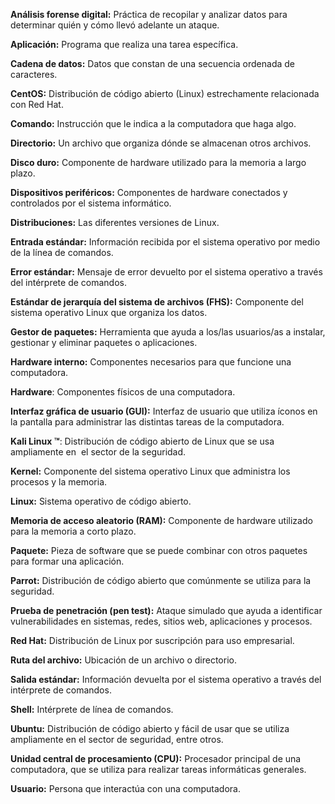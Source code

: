 **Análisis forense digital:** Práctica de recopilar y analizar datos para determinar quién y cómo llevó adelante un ataque.

**Aplicación:** Programa que realiza una tarea específica.

**Cadena de datos:** Datos que constan de una secuencia ordenada de caracteres.

**CentOS:** Distribución de código abierto (Linux) estrechamente relacionada con Red Hat.

**Comando:** Instrucción que le indica a la computadora que haga algo.

**Directorio:** Un archivo que organiza dónde se almacenan otros archivos.

**Disco duro:** Componente de hardware utilizado para la memoria a largo plazo.

**Dispositivos periféricos:** Componentes de hardware conectados y controlados por el sistema informático.

**Distribuciones:** Las diferentes versiones de Linux.

**Entrada estándar:** Información recibida por el sistema operativo por medio de la línea de comandos.

**Error estándar:** Mensaje de error devuelto por el sistema operativo a través del intérprete de comandos.

**Estándar de jerarquía del sistema de archivos (FHS):** Componente del sistema operativo Linux que organiza los datos.

**Gestor de paquetes:** Herramienta que ayuda a los/las usuarios/as a instalar, gestionar y eliminar paquetes o aplicaciones.

**Hardware interno:** Componentes necesarios para que funcione una computadora.

**Hardware**: Componentes físicos de una computadora.

**Interfaz gráfica de usuario (GUI):** Interfaz de usuario que utiliza íconos en la pantalla para administrar las distintas tareas de la computadora.

**Kali Linux ™**: Distribución de código abierto de Linux que se usa ampliamente en  el sector de la seguridad.

**Kernel:** Componente del sistema operativo Linux que administra los procesos y la memoria.

**Linux:** Sistema operativo de código abierto.

**Memoria de acceso aleatorio (RAM):** Componente de hardware utilizado para la memoria a corto plazo.

**Paquete:** Pieza de software que se puede combinar con otros paquetes para formar una aplicación.

**Parrot:** Distribución de código abierto que comúnmente se utiliza para la seguridad.

**Prueba de penetración (pen test):** Ataque simulado que ayuda a identificar vulnerabilidades en sistemas, redes, sitios web, aplicaciones y procesos.

**Red Hat:** Distribución de Linux por suscripción para uso empresarial.

**Ruta del archivo:** Ubicación de un archivo o directorio.

**Salida estándar:** Información devuelta por el sistema operativo a través del intérprete de comandos.

**Shell:** Intérprete de línea de comandos. 

**Ubuntu:** Distribución de código abierto y fácil de usar que se utiliza ampliamente en el sector de seguridad, entre otros.

**Unidad central de procesamiento (CPU):** Procesador principal de una computadora, que se utiliza para realizar tareas informáticas generales.

**Usuario:** Persona que interactúa con una computadora.